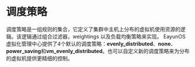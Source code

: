 # 调度策略

调度策略是一组规则的集合，它定义了集群中主机上分布的虚拟机使用资源的逻辑。该逻辑通过组合过滤器，weightings  以及负载均衡策略来实现。  EayunOS  虚拟化管理中心提供了4个默认的调度策略：**evenly_distributed**、**none**、**power_saving**和**vm_evenly_distributed**。也可以自定义新的调度策略来为分布的虚拟机提供更精细的控制。

